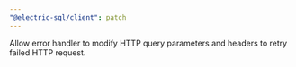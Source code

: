 ```yaml
---
"@electric-sql/client": patch
---
```


Allow error handler to modify HTTP query parameters and headers to retry failed HTTP request.
